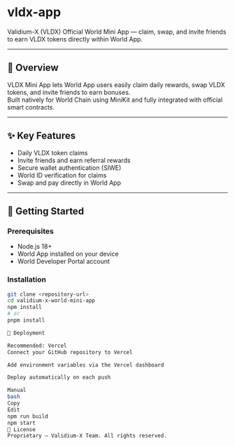 # vldx-app

Validium-X (VLDX) Official World Mini App — claim, swap, and invite friends to earn VLDX tokens directly within World App.

---

## 🌟 Overview

VLDX Mini App lets World App users easily claim daily rewards, swap VLDX tokens, and invite friends to earn bonuses.  
Built natively for World Chain using MiniKit and fully integrated with official smart contracts.

---

## ✨ Key Features

- Daily VLDX token claims
- Invite friends and earn referral rewards
- Secure wallet authentication (SIWE)
- World ID verification for claims
- Swap and pay directly in World App

---

## 🚀 Getting Started

### Prerequisites

- Node.js 18+
- World App installed on your device
- World Developer Portal account

### Installation

```bash
git clone <repository-url>
cd validium-x-world-mini-app
npm install
# or
pnpm install

🚢 Deployment

Recommended: Vercel
Connect your GitHub repository to Vercel

Add environment variables via the Vercel dashboard

Deploy automatically on each push

Manual
bash
Copy
Edit
npm run build
npm start
📄 License
Proprietary — Validium-X Team. All rights reserved.
